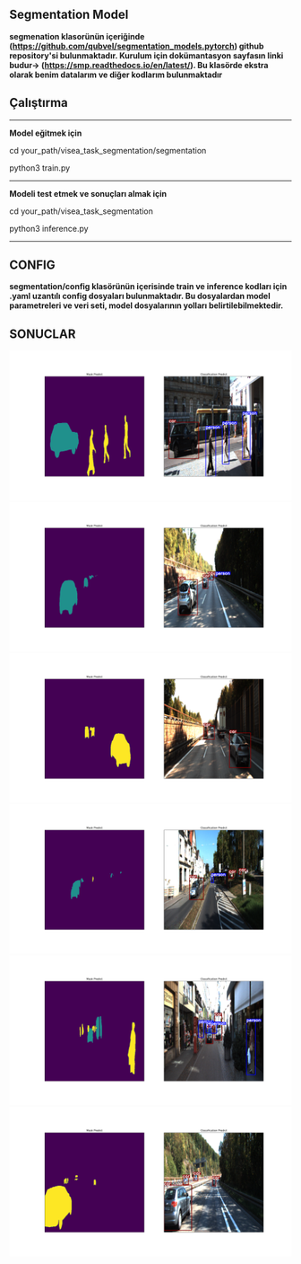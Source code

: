 ## Segmentation Model

**segmenation klasorünün içeriğinde (https://github.com/qubvel/segmentation_models.pytorch) github repository'si bulunmaktadır. Kurulum için dokümantasyon sayfasın linki budur-> (https://smp.readthedocs.io/en/latest/). Bu klasörde ekstra olarak benim datalarım ve diğer kodlarım bulunmaktadır**

## Çalıştırma

----

**Model eğitmek için**

cd your_path/visea_task_segmentation/segmentation

python3 train.py

----

**Modeli test etmek ve sonuçları almak için**

cd your_path/visea_task_segmentation

python3 inference.py

----

## CONFIG

**segmentation/config klasörünün içerisinde train ve inference kodları için .yaml uzantılı config dosyaları bulunmaktadır. Bu dosyalardan model parametreleri ve veri seti, model dosyalarının yolları belirtilebilmektedir.**

## SONUCLAR
![](https://github.com/Fatih-Haslak/visea_task_segmentation/blob/main/segmentation/results/Figure_20.png)
![](https://github.com/Fatih-Haslak/visea_task_segmentation/blob/main/segmentation/results/Figure_1.png)
![](https://github.com/Fatih-Haslak/visea_task_segmentation/blob/main/segmentation/results/Figure_10.png)
![](https://github.com/Fatih-Haslak/visea_task_segmentation/blob/main/segmentation/results/Figure_23.png)
![](https://github.com/Fatih-Haslak/visea_task_segmentation/blob/main/segmentation/results/Figure_4.png)
![](https://github.com/Fatih-Haslak/visea_task_segmentation/blob/main/segmentation/results/Figure_11.png)
